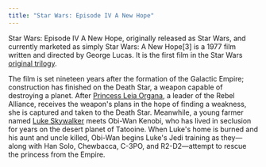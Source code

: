 ```yaml
---
title: "Star Wars: Episode IV A New Hope"
---
```


Star Wars: Episode IV A New Hope, originally released as Star Wars, and currently marketed as simply Star Wars: A New Hope[3] is a 1977 film written and directed by George Lucas. It is the first film in the Star Wars [original trilogy](/original-trilogy).

The film is set nineteen years after the formation of the Galactic Empire; construction has finished on the Death Star, a weapon capable of destroying a planet. After [Princess Leia Organa](/princess-leia), a leader of the Rebel Alliance, receives the weapon's plans in the hope of finding a weakness, she is captured and taken to the Death Star. Meanwhile, a young farmer named [Luke Skywalker](/luke-skywalker) meets Obi-Wan Kenobi, who has lived in seclusion for years on the desert planet of Tatooine. When Luke's home is burned and his aunt and uncle killed, Obi-Wan begins Luke's Jedi training as they—along with Han Solo, Chewbacca, C-3PO, and R2-D2—attempt to rescue the princess from the Empire.
